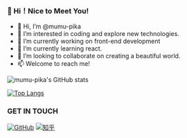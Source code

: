 ### 👀 Hi！Nice to Meet You!
- 👋 Hi, I’m @mumu-pika
- 👀 I’m interested in coding and explore new technologies.
- 🔭 I’m currently working on front-end development
- 🌱 I’m currently learning react.
- 💞️ I’m looking to collaborate on creating a beautiful world.
- 📫 Welcome to reach me!


![mumu-pika's GitHub stats](https://github-readme-stats.vercel.app/api?username=mumu-pika&theme=jolly&show_icons=true)

[![Top Langs](https://github-readme-stats.vercel.app/api/top-langs/?username=mumu-pika&layout=compact)](https://github.com/anuraghazra/github-readme-stats)

<!---
mumu-pika/mumu-pika is a ✨ special ✨ repository because its `README.md` (this file) appears on your GitHub profile.
You can click the Preview link to take a look at your changes.
--->


### GET IN TOUCH
[![GitHub](https://img.shields.io/badge/GitHub-grey?logo=github)](https://github.com/mumu-pika)
[![知乎](https://img.shields.io/badge/知乎-white?logo=zhihu)]([https://www.zhihu.com/people/liliansd](https://www.zhihu.com/people/mu-mu-37-80-4))


